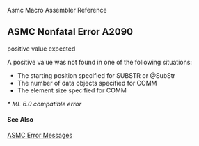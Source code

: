 Asmc Macro Assembler Reference

## ASMC Nonfatal Error A2090

positive value expected

A positive value was not found in one of the following situations:

- The starting position specified for SUBSTR or @SubStr
- The number of data objects specified for COMM
- The element size specified for COMM

_* ML 6.0 compatible error_

#### See Also

[ASMC Error Messages](readme.md)